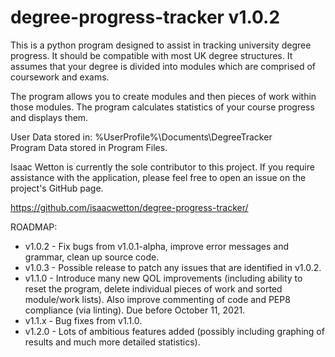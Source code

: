 # degree-progress-tracker v1.0.2

This is a python program designed to assist in tracking university degree progress.
It should be compatible with most UK degree structures.
It assumes that your degree is divided into modules which are comprised of coursework and exams.

The program allows you to create modules and then pieces of work within those modules.
The program calculates statistics of your course progress and displays them.

User Data stored in: %UserProfile%\Documents\DegreeTracker\
Program Data stored in Program Files.

Isaac Wetton is currently the sole contributor to this project.
If you require assistance with the application, please feel free to open an issue on the project's GitHub page.

https://github.com/isaacwetton/degree-progress-tracker/

ROADMAP:

- v1.0.2 - Fix bugs from v1.0.1-alpha, improve error messages and grammar, clean up source code.
- v1.0.3 - Possible release to patch any issues that are identified in v1.0.2.
- v1.1.0 - Introduce many new QOL improvements (including ability to reset the program, delete individual pieces of work and sorted module/work lists). Also improve commenting of code and PEP8 compliance (via linting). Due before October 11, 2021.
- v1.1.x - Bug fixes from v1.1.0.
- v1.2.0 - Lots of ambitious features added (possibly including graphing of results and much more detailed statistics).



